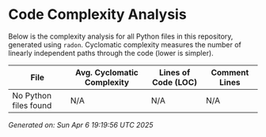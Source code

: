 # Code Complexity Analysis

Below is the complexity analysis for all Python files in this repository, generated using `radon`. Cyclomatic complexity measures the number of linearly independent paths through the code (lower is simpler).

| File | Avg. Cyclomatic Complexity | Lines of Code (LOC) | Comment Lines |
|------|----------------------------|---------------------|---------------|
| No Python files found | N/A | N/A | N/A |

*Generated on: Sun Apr  6 19:19:56 UTC 2025*
